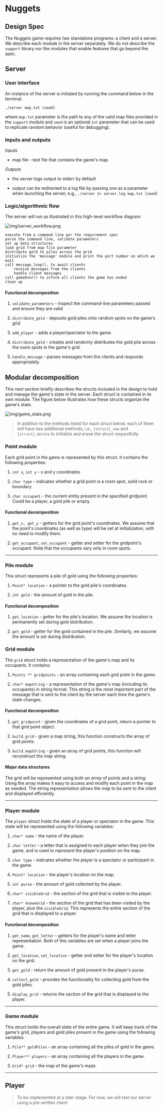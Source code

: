 # Nuggets
## Design Spec

The Nuggets game requires two standalone programs: a client and a server.
We describe each module in the server separately.
We do not describe the `support` library nor the modules that enable features that go beyond the spec.

## Server
### User interface

An instance of the server is initiated by running the command below in the terminal.

`./server map.txt [seed]`

where `map.txt` parameter is the path to any of the valid map files provided in the `support` module and `seed` is an optional `int` parameter that can be used to replicate random behavior (useful for debugging).

### Inputs and outputs

*Inputs*
- map file - text file that contains the game's map.

*Outputs*
- the server logs output to stderr by default

- output can be redirected to a log file by passing one as a parameter when launching the server, e.g., `./server 2> server.log map.txt [seed]`


### Logic/algorithmic flow

The server will run as illustrated in this high-level workflow diagram:

![img/server_workflow.png](img/server_workflow.png)

	execute from a command line per the requirement spec
	parse the command line, validate parameters
	set up data structures
	load grid from map file parameter
	distribute gold to piles across the grid
	initialize the 'message' module and print the port number on which we wait
	call message_loop(), to await clients
		receive messages from the clients
		handle client messages
	call gameOver() to inform all clients the game has ended
	clean up


#### Functional decomposition
1. `validate_parameters` - inspect the command-line parameters passed and ensure they are valid

2. `distribute_gold` - deposits gold piles onto random spots on the game's grid

3. `add_player` - adds a player/spectator to the game.

4. `distribute_gold` - creates and randomly distributes the gold pile across the room spots in the game's grid.

5. `handle_message` - parses messages from the clients and responds appropriately.


## Modular decomposition

This next section briefly describes the structs included in the design to hold and manage the game's state in the server. Each struct is contained in its own module. The figure below illustrates how these structs organize the game's state.


![img/game_state.png](img/game_state.png)

> In addition to the methods listed for each struct below, each of them will have two additional methods, i.e., `{struct}_new` and `{struct}_delete` to initialize and erase the struct respectfully.


### Point module

Each grid point in the game is represented by this struct. It contains the following properties:

1. `int x`, `int y` - x and y coordinates

2. `char type` -  indicates whether a grid point is a room spot, solid rock or boundary

3. `char occupant` - the current entity present in the specified gridpoint.
Could be a player, a gold pile or empty.


#### Functional decomposition

1. `get_x, get_y` - getters for the grid point's coordinates. We assume that the point's coordinates (as well as type) will be set at initialization, with no need to modify them.

2. `get_occupant`, `set_occupant` - getter and setter for the gridpoint's occupant. Note that the occupants vary only in room spots.


---

### Pile module

This struct represents a pile of gold using the following properties:

1. `Point* location` - a pointer to the gold pile's coordinates.

2. `int gold` - the amount of gold in the pile.

#### Functional decomposition

1. `get_location` - getter for the pile's location. We assume the location is permanently set during gold distribution.

2. `get_gold` - getter for the gold contained in the pile. Similarly, we assume the amount is set during distribution.




### Grid module

The `grid` struct holds a representation of the game's map and its occupants. It contains:
1. `Points ** gridpoints` - an array containing each grid point in the game.

2. `char* mapString` - a representation of the game's map (including its occupants) in string format. This string is the most important part of the message that is sent to the client by the server each time the game's state changes.

#### Functional decomposition

1. `get_gridpoint` - given the coordinates of a grid point, return a pointer to that grid point object.

2. `build_grid` - given a map string, this function constructs the array of grid points.

3. `build_mapString` - given an array of grid points, this function will reconstruct the map string.

#### Major data structures

The grid will be represented using both an *array* of points and a *string.* Using the array makes it easy to access and modify each point in the map as needed. The string representation allows the map to be sent to the client and displayed efficiently.


---

### Player module

The `player` struct holds the state of a player or spectator in the game. This state will be represented using the following variables:

1. `char* name` - the name of the player.

2. `char letter` - a letter that is assigned to each player when they join the game, and is used to represent the player's position on the map.

3. `char type` - indicates whether the player is a spectator or participant in the game.

3. `Point* location` - the player's location on the map.

4. `int purse` - the amount of gold collected by the player.

5. `char* visibleGrid` - the section of the grid that is visible to the player.

6. `char* knownGrid` - the section of the grid that has been visited by the player, plus the `visibleGrid`. This represents the entire section of the grid that is displayed to a player.


#### Functional decomposition

1. `get_name`, `get_letter` - getters for the player's name and letter representation. Both of this variables are set when a player joins the game.

2. `get_location`, `set_location` - getter and setter for the player's location on the grid.

3. `get_gold` - return the amount of gold present in the player's purse.

4. `collect_gold` - provides the functionality for collecting gold from the gold piles.

5. `display_grid` - returns the section of the grid that is displayed to the player.


---

### Game module

This struct holds the overall state of the entire game. It will keep track of the game's grid, players and gold piles present in the game using the following variables:

1. `Pile** goldPiles` - an array containing all the piles of gold in the game.

2. `Player** players` - an array containing all the players in the game.

3. `Grid* grid` - the map of the game's maze.


---

## Player

> To be implemented at a later stage. For now, we will test our server using a pre-written client.

